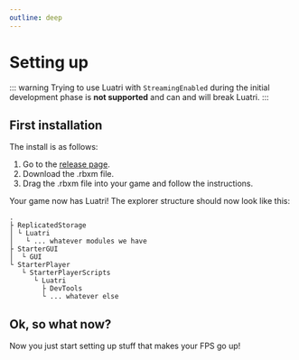 ```yaml
---
outline: deep
---
```


# Setting up

::: warning
 Trying to use Luatri with `StreamingEnabled` during the initial development phase is **not supported** and can and will break Luatri.
:::

## First installation

The install is as follows:
1. Go to the [release page](https://github.com/Opticworks/Luatri/releases).
2. Download the .rbxm file.
3. Drag the .rbxm file into your game and follow the instructions.

Your game now has Luatri! The explorer structure should now look like this:

```
. 
├ ReplicatedStorage
│ └ Luatri
│   └ ... whatever modules we have
├ StarterGUI
│  └ GUI
└ StarterPlayer
   └ StarterPlayerScripts
      └ Luatri
        ├ DevTools
        └ ... whatever else
```

## Ok, so what now?

Now you just start setting up stuff that makes your FPS go up!